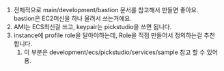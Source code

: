 1. 전체적으로 main/development/bastion 문서를 참고해서 만들면 좋아요. bastion은 EC2머신을 하나 올려서 쓰는거에요.
2. AMI는 ECS최신걸 쓰고, keypair는 pickstudio을 쓰면 됩니다.
3. instance에 profile role을 달아야하는데, Role을 직접 만들어서 정의하는걸 추천합니다.
    1. 이 부분은 development/ecs/pickstudio/services/sample 참고 할 수 있어용.
    
